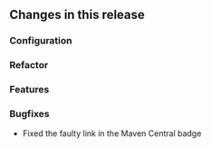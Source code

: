 ## Changes in this release

### Configuration

### Refactor

### Features

### Bugfixes
- Fixed the faulty link in the Maven Central badge

